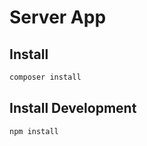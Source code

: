 # Server App

## Install
```php
composer install
```

## Install Development
```javascript
npm install
```